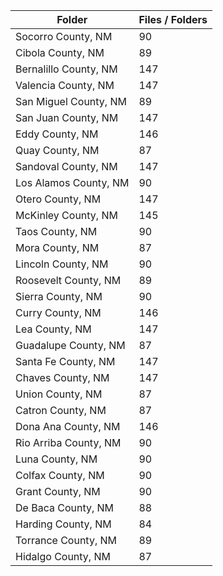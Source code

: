 | Folder                |   Files / Folders |
|-----------------------|-------------------|
| Socorro County, NM    |                90 |
| Cibola County, NM     |                89 |
| Bernalillo County, NM |               147 |
| Valencia County, NM   |               147 |
| San Miguel County, NM |                89 |
| San Juan County, NM   |               147 |
| Eddy County, NM       |               146 |
| Quay County, NM       |                87 |
| Sandoval County, NM   |               147 |
| Los Alamos County, NM |                90 |
| Otero County, NM      |               147 |
| McKinley County, NM   |               145 |
| Taos County, NM       |                90 |
| Mora County, NM       |                87 |
| Lincoln County, NM    |                90 |
| Roosevelt County, NM  |                89 |
| Sierra County, NM     |                90 |
| Curry County, NM      |               146 |
| Lea County, NM        |               147 |
| Guadalupe County, NM  |                87 |
| Santa Fe County, NM   |               147 |
| Chaves County, NM     |               147 |
| Union County, NM      |                87 |
| Catron County, NM     |                87 |
| Dona Ana County, NM   |               146 |
| Rio Arriba County, NM |                90 |
| Luna County, NM       |                90 |
| Colfax County, NM     |                90 |
| Grant County, NM      |                90 |
| De Baca County, NM    |                88 |
| Harding County, NM    |                84 |
| Torrance County, NM   |                89 |
| Hidalgo County, NM    |                87 |